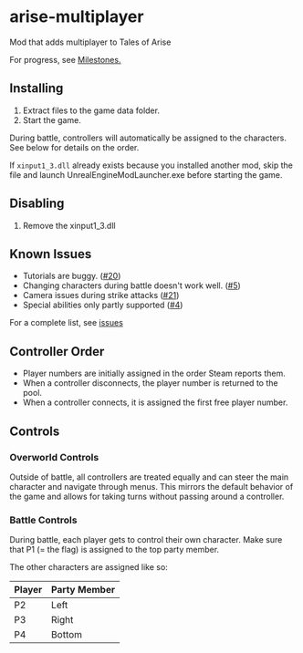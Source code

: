 # arise-multiplayer
Mod that adds multiplayer to Tales of Arise

For progress, see [Milestones.](https://github.com/EusthEnoptEron/arise-multiplayer/milestones)

## Installing

1. Extract files to the game data folder.
2. Start the game. 

During battle, controllers will automatically be assigned to the characters. See below for details on the order.

If `xinput1_3.dll` already exists because you installed another mod, skip the file and launch UnrealEngineModLauncher.exe before starting the game.

## Disabling

1. Remove the xinput1_3.dll

## Known Issues

- Tutorials are buggy. ([#20](https://github.com/EusthEnoptEron/arise-multiplayer/issues/20))
- Changing characters during battle doesn't work well. ([#5](https://github.com/EusthEnoptEron/arise-multiplayer/issues/5))
- Camera issues during strike attacks ([#21](https://github.com/EusthEnoptEron/arise-multiplayer/issues/21))
- Special abilities only partly supported ([#4](https://github.com/EusthEnoptEron/arise-multiplayer/issues/4))

For a complete list, see [issues](https://github.com/EusthEnoptEron/arise-multiplayer/issues)

## Controller Order

- Player numbers are initially assigned in the order Steam reports them.
- When a controller disconnects, the player number is returned to the pool.
- When a controller connects, it is assigned the first free player number.

## Controls

### Overworld Controls

Outside of battle, all controllers are treated equally and can steer the main character and navigate through menus.
This mirrors the default behavior of the game and allows for taking turns without passing around a controller.

### Battle Controls

During battle, each player gets to control their own character. Make sure that P1 (= the flag) is assigned to the top party member.

The other characters are assigned like so:

| Player | Party Member |
| ------ | ------------ |
| P2     | Left  |
| P3     | Right |
| P4     | Bottom |
